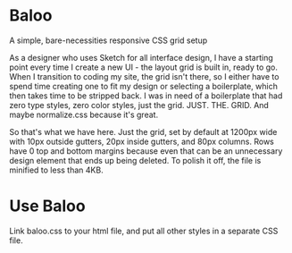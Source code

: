 # Baloo
A simple, bare-necessities responsive CSS grid setup

As a designer who uses Sketch for all interface design, I have a starting point every time I create a new UI - the layout grid is built in, ready to go. When I transition to coding my site, the grid isn't there, so I either have to spend time creating one to fit my design or selecting a boilerplate, which then takes time to be stripped back. I was in need of a boilerplate that had zero type styles, zero color styles, just the grid. JUST. THE. GRID. And maybe normalize.css because it's great.

So that's what we have here. Just the grid, set by default at 1200px wide with 10px outside gutters, 20px inside gutters, and 80px columns. Rows have 0 top and bottom margins because even that can be an unnecessary design element that ends up being deleted. To polish it off, the file is minified to less than 4KB.

# Use Baloo
Link baloo.css to your html file, and put all other styles in a separate CSS file.
